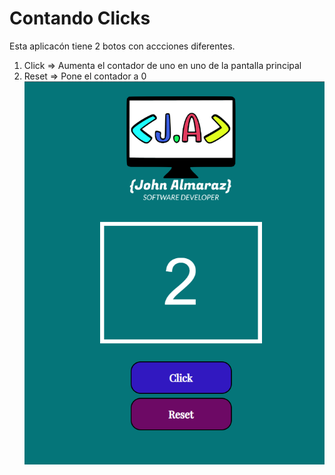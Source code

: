 # Contando Clicks
Esta aplicacón tiene 2 botos con accciones diferentes.


1. Click => Aumenta el contador de uno en uno de la pantalla principal
2. Reset => Pone el contador a 0
![Marcado 1](./src/images/contador-de-clics.png)